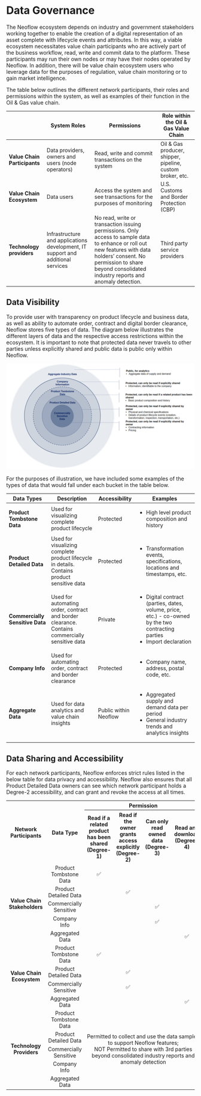 # Data Governance

The Neoflow ecosystem depends on industry and government stakeholders working together to enable the creation of a digital representation of an asset complete with lifecycle events and attributes. In this way, a viable ecosystem necessitates value chain participants who are actively part of the business workflow, read, write and commit data to the platform. These participants may run their own nodes or may have their nodes operated by Neoflow. In addition, there will be value chain ecosystem users who leverage data for the purposes of regulation, value chain monitoring or to gain market intelligence.

The table below outlines the different network participants, their roles and permissions within the system, as well as examples of their function in the Oil & Gas value chain.

| | System Roles | Permissions | Role within the Oil & Gas Value Chain |
| - | - | - | - |
| **Value Chain Participants** | Data providers, owners and users (node operators) | Read, write and commit transactions on the system | Oil & Gas producer, shipper, pipeline, custom broker, etc. |
| **Value Chain Ecosystem** | Data users | Access the system and see transactions for the purposes of monitoring | U.S. Customs and Border Protection (CBP) |
| **Technology providers** | Infrastructure and applications development, IT support and additional services | No read, write or transaction issuing permissions. Only access to sample data to enhance or roll out new features with data holders’ consent. No permission to share beyond consolidated industry reports and anomaly detection. | Third party service providers |

## Data Visibility  

To provide user with transparency on product lifecycle and business data, as well as ability to automate order, contract and digital border clearance, Neoflow stores five types of data. The diagram below illustrates the different layers of data and the respective access restrictions within the ecosystem. It is important to note that protected data never travels to other parties unless explicitly shared and public data is public only within Neoflow.

![Data Layers](images/DataLayers.png)


For the purposes of illustration, we have included some examples of the types of data that would fall under each bucket in the table below.

| Data Types | Description | Accessibility | Examples |
| - | - | - | - |
| **Product Tombstone Data** | Used for visualizing complete product lifecycle | Protected | <ul><li>High level product composition and history</li></ul> |
| **Product Detailed Data** | Used for visualizing complete product lifecycle in details. Contains product sensitive data | Protected | <ul><li>Transformation events, specifications, locations and timestamps, etc.</li></ul> |
| **Commercially Sensitive Data** | Used for automating order, contract and border clearance. Contains commercially sensitive data | Private | <ul><li>Digital contract (parties, dates, volume, price, etc.) - co-owned by the two contracting parties</li><li>Import declaration</li></ul> |
| **Company Info** | Used for automating order, contract and border clearance | Protected | <ul><li>Company name, address, postal code, etc.</li></ul> |
| **Aggregate Data** | Used for data analytics and value chain insights | Public within Neoflow | <ul><li>Aggregated supply and demand data per period</li><li>General industry trends and analytics insights</li></ul> |

## Data Sharing and Accessibility 

For each network participants, Neoflow enforces strict rules listed in the below table for data privacy and accessibility. Neoflow also ensures that all Product Detailed Data owners can see which network participant holds a Degree-2 accessibility, and can grant and revoke the access at all times. 

<Table style="text-align: center;">
    <tr>
        <th rowspan="2">Network Participants</th>
        <th rowspan="2">Data Type</th>
        <th colspan="4">Permission</th>
    </tr>
    <tr>
        <th>Read if a related product has been shared<br/>(Degree-1)</th>
        <th>Read if the owner grants access explicitly<br/>(Degree-2)</th>
        <th>Can only read owned data<br/>(Degree-3)</th>
        <th>Read and download<br/>(Degree-4)</th>
    </tr>
    <tr>
        <td rowspan="5"><b>Value Chain Stakeholders</b></td>
        <td>Product Tombstone Data</td>
        <td>✅</td>
        <td></td>
        <td></td>
        <td></td>
    </tr>
    <tr>
    <td>Product Detailed Data</td>
        <td></td>
        <td>✅</td>
        <td></td>
        <td></td>
    <tr>
    <td>Commercially Sensitive</td>
        <td></td>
        <td></td>
        <td>✅</td>
        <td></td>
    <tr>
        <td>Company Info</td>
        <td></td>
        <td></td>
        <td>✅</td>
        <td></td>
    </tr>
    <tr>
        <td>Aggregated Data</td>
        <td></td>
        <td></td>
        <td></td>
        <td>✅</td>
    </tr>
    <tr>
        <td rowspan="4"><b>Value Chain Ecosystem</b></td>
        <td>Product Tombstone Data</td>
        <td>✅</td>
        <td></td>
        <td></td>
        <td></td>
    </tr>
    <tr>
        <td>Product Detailed Data</td>
        <td></td>
        <td>✅</td>
        <td></td>
        <td></td>
    <tr>
        <td>Commercially Sensitive</td>
        <td></td>
        <td>✅</td>
        <td></td>
        <td></td>
    <tr>
        <td>Aggregated Data</td>
        <td></td>
        <td></td>
        <td></td>
        <td>✅</td>
    </tr>
    <tr>
        <td rowspan="5"><b>Technology Providers</b></td>
        <td>Product Tombstone Data</td>
        <td rowspan="5" colspan="4">Permitted to collect and use the data samples to support Neoflow features; <br/> NOT Permitted to share with 3rd parties beyond consolidated industry reports and anomaly detection</td>
    </tr>
    <tr>
        <td>Product Detailed Data</td>
    <tr>
        <td>Commercially Sensitive</td>
    <tr>
        <td>Company Info</td>
    </tr>
    <tr>
        <td>Aggregated Data</td>
    </tr>
</Table>